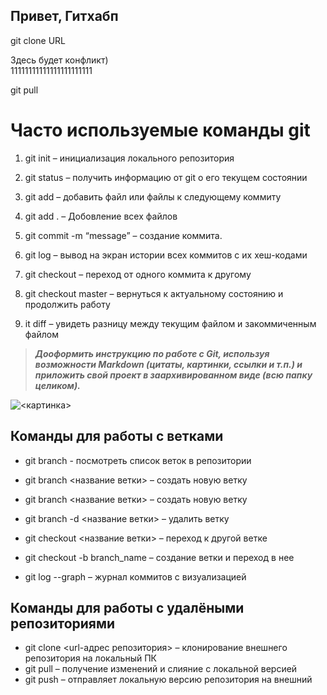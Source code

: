 ## Привет, Гитхабп

git clone URL

Здесь будет конфликт)  
11111111111111111111111

git pull


# Часто используемые команды git

1. git init – инициализация локального репозитория

2. git status – получить информацию от git о его текущем состоянии

3. git add – добавить файл или файлы к следующему коммиту

4. git add . – Добовление всех файлов

5. git commit -m “message” – создание коммита.

6. git log – вывод на экран истории всех коммитов с их хеш-кодами

7. git checkout – переход от одного коммита к другому

8. git checkout master – вернуться к актуальному состоянию и продолжить работу

9. it diff – увидеть разницу между текущим файлом и закоммиченным файлом

>***Дооформить инструкцию по работе с Git, используя возможности Markdown (цитаты, картинки, ссылки и т.п.) и приложить свой проект в заархивированном виде (всю папку целиком).***

<!--- коментарий --->

![<картинка>](<https://www.meme-arsenal.com/memes/6c722dfa39d985ba0481c003c547da8d.jpg>)

 ## Команды для работы с ветками

+ git branch - посмотреть список веток в репозитории

+ git branch <название ветки> – создать новую ветку

+ git branch <название ветки> – создать новую ветку

+ git branch -d <название ветки> – удалить ветку

+ git checkout <название ветки> – переход к другой ветке

+ git checkout -b branch_name  –  создание ветки и переход  в нее 

+ git log --graph  – журнал коммитов с визуализацией

## Команды для работы с удалёными репозиториями

+ git clone <url-адрес репозитория> – клонирование внешнего репозитория на  локальный ПК
+ git pull – получение изменений и слияние с локальной версией
+ git push – отправляет локальную версию репозитория на внешний